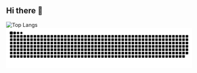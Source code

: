 ## Hi there 👋

<!--
**zoneby-Alex/zoneby-Alex** is a ✨ _special_ ✨ repository because its `README.md` (this file) appears on your GitHub profile.

Here are some ideas to get you started:

- 🔭 I’m currently working on ...
- 🌱 I’m currently learning ...
- 👯 I’m looking to collaborate on ...
- 🤔 I’m looking for help with ...
- 💬 Ask me about ...
- 📫 How to reach me: ...
- 😄 Pronouns: ...
- ⚡ Fun fact: ...
-->
![Top Langs](https://github-readme-stats.vercel.app/api/top-langs/?username=zoneby-Alex)
<picture>
  <source media="(prefers-color-scheme: dark)" srcset="https://raw.githubusercontent.com/zoneby-Alex/zoneby-Alex/output/github-contribution-grid-snake-dark.svg">
  <source media="(prefers-color-scheme: light)" srcset="https://raw.githubusercontent.com/zoneby-Alex/zoneby-Alex/output/github-contribution-grid-snake.svg">
  <img alt="github contribution grid snake animation" src="https://raw.githubusercontent.com/zoneby-Alex/zoneby-Alex/output/github-contribution-grid-snake.svg">
</picture>
